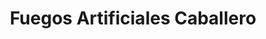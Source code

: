 ---
title: "Fuegos Artificiales Caballero"
url: /carhuaz/fuegos-artificiales-caballero/
shop: pirotecnia
---